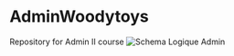 # AdminWoodytoys
Repository for Admin II course
![Schema Logique Admin](https://user-images.githubusercontent.com/44198671/184117587-bae4ae5e-6205-4625-b798-e060fbab7dd3.png)
